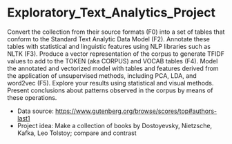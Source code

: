 # Exploratory_Text_Analytics_Project


Convert the collection from their source formats (F0) into a set of tables that conform to the Standard Text Analytic Data Model (F2).
Annotate these tables with statistical and linguistic features using NLP libraries such as NLTK (F3).
Produce a vector representation of the corpus to generate TFIDF values to add to the TOKEN (aka CORPUS) and VOCAB tables (F4).
Model the annotated and vectorized model with tables and features derived from the application of unsupervised methods, including PCA, LDA, and word2vec (F5).
Explore your results using statistical and visual methods.
Present conclusions about patterns observed in the corpus by means of these operations.


- Data source: https://www.gutenberg.org/browse/scores/top#authors-last1
- Project idea: Make a collection of books by Dostoyevsky, Nietzsche, Kafka, Leo Tolstoy; compare and contrast
